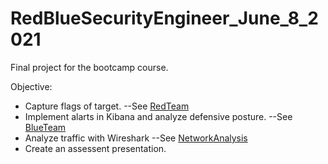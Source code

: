# RedBlueSecurityEngineer_June_8_2021
Final project for the bootcamp course.

Objective:
- Capture flags of target.
--See [RedTeam](https://github.com/walter-t-p/RedBlueSecurityEngineer_June_8_2021/blob/main/RedTeam.md)
- Implement alarts in Kibana and analyze defensive posture.
--See [BlueTeam](https://github.com/walter-t-p/RedBlueSecurityEngineer_June_8_2021/blob/main/BlueTeam.md)
- Analyze traffic with Wireshark
--See [NetworkAnalysis](https://github.com/walter-t-p/RedBlueSecurityEngineer_June_8_2021/blob/main/WiresharkNetworkAnalysis.md)
- Create an assessent presentation.
